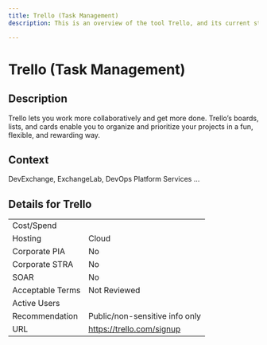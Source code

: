```yaml
---
title: Trello (Task Management)
description: This is an overview of the tool Trello, and its current status  within BC Gov.

---
```


# Trello (Task Management)



## Description
Trello lets you work more collaboratively and get more done. Trello’s boards, lists, and cards enable you to organize and prioritize your projects in a fun, flexible, and rewarding way.

## Context
DevExchange, ExchangeLab, DevOps Platform Services ...

##  Details for Trello

|   |   |
|---|---|
|Cost/Spend   |   |
|Hosting   | Cloud  |
|Corporate PIA   | No  |
|Corporate STRA   | No   |
|SOAR   | No  |
|Acceptable Terms   | Not Reviewed  |
|Active Users   |   |
|Recommendation   |  Public/non-sensitive info only |
|URL   | https://trello.com/signup  |
